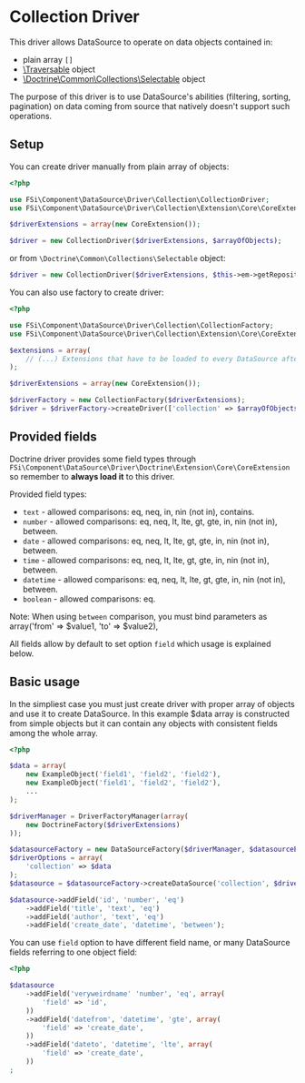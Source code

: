 # Collection Driver #

This driver allows DataSource to operate on data objects contained in:
* plain array `[]`
* [\Traversable](http://php.net/manual/en/class.traversable.php) object
* [\Doctrine\Common\Collections\Selectable](https://github.com/doctrine/collections/blob/ab12b39de988ee3d80bf2d5f16b1161ee5fb2529/lib/Doctrine/Common/Collections/Selectable.php) object

The purpose of this driver is to use DataSource's abilities (filtering, sorting, pagination) on data coming 
from source that natively doesn't support such operations.

## Setup ##

You can create driver manually from plain array of objects:

```php
<?php

use FSi\Component\DataSource\Driver\Collection\CollectionDriver;
use FSi\Component\DataSource\Driver\Collection\Extension\Core\CoreExtension;

$driverExtensions = array(new CoreExtension());

$driver = new CollectionDriver($driverExtensions, $arrayOfObjects);
```

or from `\Doctrine\Common\Collections\Selectable` object:

```php
$driver = new CollectionDriver($driverExtensions, $this->em->getRepository(News::class));
```

You can also use factory to create driver:

```php
<?php

use FSi\Component\DataSource\Driver\Collection\CollectionFactory;
use FSi\Component\DataSource\Driver\Collection\Extension\Core\CoreExtension;

$extensions = array(
    // (...) Extensions that have to be loaded to every DataSource after creation.
);

$driverExtensions = array(new CoreExtension());

$driverFactory = new CollectionFactory($driverExtensions);
$driver = $driverFactory->createDriver(['collection' => $arrayOfObjects]); // All drivers created this way will have same set of $driverExtensions loaded.

```

## Provided fields ##

Doctrine driver provides some field types through ``FSi\Component\DataSource\Driver\Doctrine\Extension\Core\CoreExtension``
so remember to **always load it** to this driver.

Provided field types:

* ``text`` - allowed comparisons: eq, neq, in, nin (not in), contains.
* ``number`` - allowed comparisons: eq, neq, lt, lte, gt, gte, in, nin (not in), between.
* ``date`` - allowed comparisons: eq, neq, lt, lte, gt, gte, in, nin (not in), between.
* ``time`` - allowed comparisons: eq, neq, lt, lte, gt, gte, in, nin (not in), between.
* ``datetime`` - allowed comparisons: eq, neq, lt, lte, gt, gte, in, nin (not in), between.
* ``boolean`` - allowed comparisons: eq.

Note: When using ``between`` comparison, you must bind parameters as array('from' => $value1, 'to' => $value2), 

All fields allow by default to set option ``field`` which usage is explained below.

## Basic usage ##

In the simpliest case you must just create driver with proper array of objects and use it to create DataSource. In this example
$data array is constructed from simple objects but it can contain any objects with consistent fields among the whole array.

```php
<?php

$data = array(
    new ExampleObject('field1', 'field2', 'field2'),
    new ExampleObject('field1', 'field2', 'field2'),
    ...
);

$driverManager = DriverFactoryManager(array(
    new DoctrineFactory($driverExtensions)
));

$datasourceFactory = new DataSourceFactory($driverManager, $datasourceExtensions);
$driverOptions = array(
    'collection' => $data
);
$datasource = $datasourceFactory->createDataSource('collection', $driverOptions, 'datasource_name');

$datasource->addField('id', 'number', 'eq')
    ->addField('title', 'text', 'eq')
    ->addField('author', 'text', 'eq')
    ->addField('create_date', 'datetime', 'between');
```

You can use ``field`` option to have different field name, or many DataSource fields referring to one object field:

```php
<?php

$datasource
    ->addField('veryweirdname' 'number', 'eq', array(
        'field' => 'id',
    ))
    ->addField('datefrom', 'datetime', 'gte', array(
        'field' => 'create_date',
    ))
    ->addField('dateto', 'datetime', 'lte', array(
        'field' => 'create_date',
    ))
;
```
